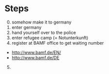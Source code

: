 # Steps

0. somehow make it to germany
1. enter germany
2. hand yourself over to the police
3. enter refugee camp (= Notunterkunft)
4. register at BAMF office to get waiting number
  * http://www.bamf.de/EN/
  * http://www.bamf.de/DE
5.
